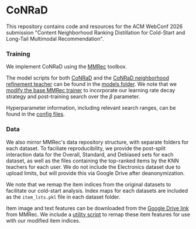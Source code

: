 # CoNRaD
This repository contains code and resources for the ACM WebConf 2026 submission "Content Neighborhood Ranking Distillation for Cold-Start and Long-Tail Multimodal Recommendation". 

### Training
We implement CoNRaD using the [MMRec](https://github.com/enoche/MMRec) toolbox. 

The model scripts for both [CoNRaD](https://github.com/AnonRecSys/CoNRaD/blob/main/MMRec_CoNRaD/src/models/conrad.py) and the [CoNRaD neighborhood refinement teacher](https://github.com/AnonRecSys/CoNRaD/blob/main/MMRec_CoNRaD/src/models/conrad_teacher.py) can be found in the [models folder](https://github.com/AnonRecSys/CoNRaD/tree/main/MMRec_CoNRaD/src/models). We note that we [modify the base MMRec trainer](https://github.com/AnonRecSys/CoNRaD/blob/main/MMRec_CoNRaD/src/common/trainer_conrad.py) to incorporate our learning rate decay strategy and post-training search over the $\beta$ parameter. 

Hyperparameter information, including relevant search ranges, can be found in the [config files](https://github.com/AnonRecSys/CoNRaD/tree/main/MMRec_CoNRaD/src/configs).

### Data
We also mirror MMRec's data repository structure, with separate folders for each dataset. To faciliate reproducibility, we provide the post-split interaction data for the Overall, Standard, and Debiased sets for each dataset, as well as the files containing the top-ranked items by the KNN teachers for each user. We do not include the Electronics dataset due to upload limits, but will provide this via Google Drive after deanonymization.

We note that we remap the item indices from the original datasets to facilitate our cold-start analysis. Index maps for each datasets are included as the `item_lsts.pkl` file in each dataset folder. 

Item image and text features can be downloaded from the [Google Drive link](https://drive.google.com/drive/folders/13cBy1EA_saTUuXxVllKgtfci2A09jyaG?usp=sharing) from MMRec. We include a [utility script](https://github.com/AnonRecSys/CoNRaD/blob/main/MMRec_CoNRaD/src/utils/conrad_feat_mapping.py) to remap these item features for use with our modified item indices.
